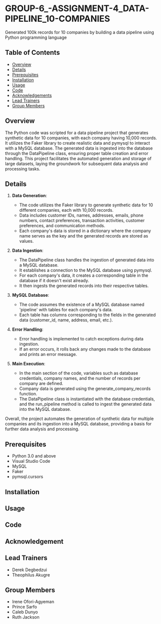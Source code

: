 # GROUP-6_-ASSIGNMENT-4_DATA-PIPELINE_10-COMPANIES
Generated 100k records for 10 companies by building a data pipeline using Python programming language
## Table of Contents
 
   - [Overview](#overview-1)
   - [Details](#Details-2)
   - [Prerequisites](#Prerequisite-3)
   - [Installation](#Installation-4)
   - [Usage](#Usage-5)
   - [Code](#Code-6)
   - [Acknowledgements](#Acknowledgements-6)
   - [Lead Trainers](#LeadTrainers-7)
   - [Group Members](#GroupMembers-8)
   
## Overview
The Python code was scripted for a data pipeline project that generates synthetic data for 10 companies, with each company having 10,000 records. It utilizes the Faker library to create realistic data and pymysql to interact with a MySQL database. The generated data is ingested into the database through the DataPipeline class, ensuring proper table creation and error handling. This project facilitates the automated generation and storage of large datasets, laying the groundwork for subsequent data analysis and processing tasks. 

## Details 
1. **Data Generation**:
   - The code utilizes the Faker library to generate synthetic data for 10 different companies, each with 10,000 records.
   - Data includes customer IDs, names, addresses, emails, phone numbers, contact preferences, transaction activities, customer preferences, and communication methods.
   - Each company's data is stored in a dictionary where the company name serves as the key and the generated records are stored as values.

2. **Data Ingestion**:
   - The DataPipeline class handles the ingestion of generated data into a MySQL database.
   - It establishes a connection to the MySQL database using pymysql.
   - For each company's data, it creates a corresponding table in the database if it doesn't exist already.
   - It then ingests the generated records into their respective tables.

3. **MySQL Database**:
   - The code assumes the existence of a MySQL database named 'pipeline' with tables for each company's data.
   - Each table has columns corresponding to the fields in the generated data (customer_id, name, address, email, etc.).

4. **Error Handling**:
   - Error handling is implemented to catch exceptions during data ingestion.
   - If an error occurs, it rolls back any changes made to the database and prints an error message.

5. **Main Execution**:
   - In the main section of the code, variables such as database credentials, company names, and the number of records per company are defined.
   - Company data is generated using the generate_company_records function.
   - The DataPipeline class is instantiated with the database credentials, and the run_pipeline method is called to ingest the generated data into the MySQL database.

Overall, the project automates the generation of synthetic data for multiple companies and its ingestion into a MySQL database, providing a basis for further data analysis and processing. 

## Prerequisites

- Python 3.0 and above
- Visual Studio Code
- MySQL
- Faker
- pymsql.cursors

## Installation

## Usage 

## Code 

## Acknowledgement

## Lead Trainers
- Derek Degbedzui
- Theophilus Akugre
## Group Members
- Irene Ofori-Agyeman
- Prince Sarfo
- Caleb Dunyo
- Ruth Jackson







